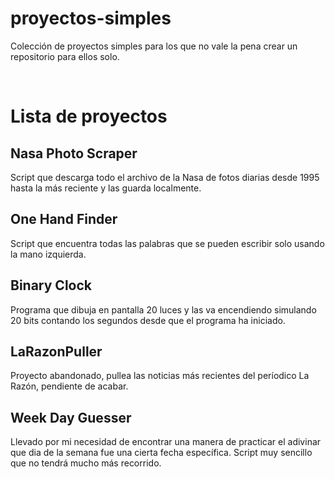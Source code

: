 # proyectos-simples
Colección de proyectos simples para los que no vale la pena crear un repositorio para ellos solo.

<br>

# Lista de proyectos

## Nasa Photo Scraper
Script que descarga todo el archivo de la Nasa de fotos diarias desde 1995 hasta la más reciente y las guarda localmente.

## One Hand Finder
Script que encuentra todas las palabras que se pueden escribir solo usando la mano izquierda.

## Binary Clock
Programa que dibuja en pantalla 20 luces y las va encendiendo simulando 20 bits contando los segundos desde que el programa ha iniciado.

## LaRazonPuller
Proyecto abandonado, pullea las noticias más recientes del períodico La Razón, pendiente de acabar.

## Week Day Guesser
Llevado por mi necesidad de encontrar una manera de practicar el adivinar que dia de la semana fue una cierta fecha específica. Script muy sencillo que no tendrá mucho más recorrido.
